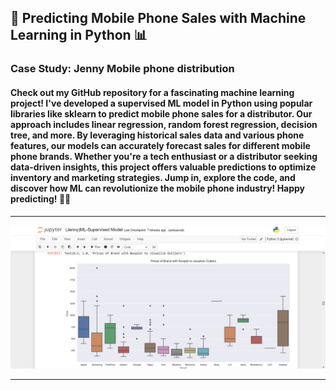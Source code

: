 ## 📱 Predicting Mobile Phone Sales with Machine Learning in Python 📊
### Case Study: Jenny Mobile phone distribution 
#### Check out my GitHub repository for a fascinating machine learning project! I've developed a supervised ML model in Python using popular libraries like sklearn to predict mobile phone sales for a distributor. Our approach includes linear regression, random forest regression, decision tree, and more. By leveraging historical sales data and various phone features, our models can accurately forecast sales for different mobile phone brands. Whether you're a tech enthusiast or a distributor seeking data-driven insights, this project offers valuable predictions to optimize inventory and marketing strategies. Jump in, explore the code, and discover how ML can revolutionize the mobile phone industry! Happy predicting! 🚀🔮

<hr>

![My Image](assets/img4.png)

<hr>

<br>

<br>

<br>
